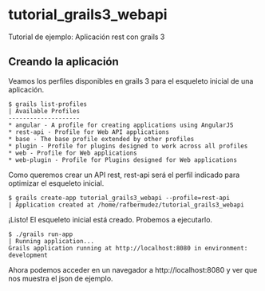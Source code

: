 # tutorial_grails3_webapi
Tutorial de ejemplo: Aplicación rest con grails 3

## Creando la aplicación
Veamos los perfiles disponibles en grails 3 para el esqueleto inicial de una aplicación.

```
$ grails list-profiles
| Available Profiles
--------------------
* angular - A profile for creating applications using AngularJS
* rest-api - Profile for Web API applications
* base - The base profile extended by other profiles
* plugin - Profile for plugins designed to work across all profiles
* web - Profile for Web applications
* web-plugin - Profile for Plugins designed for Web applications
```
Como queremos crear un API rest, rest-api será el perfil indicado para optimizar el esqueleto inicial.
```
$ grails create-app tutorial_grails3_webapi --profile=rest-api
| Application created at /home/rafbermudez/tutorial_grails3_webapi
```
¡Listo! El esqueleto inicial está creado. Probemos a ejecutarlo.
```
$ ./grails run-app
| Running application...
Grails application running at http://localhost:8080 in environment: development
```
Ahora podemos acceder en un navegador a http://localhost:8080 y ver que nos muestra el json de ejemplo.

